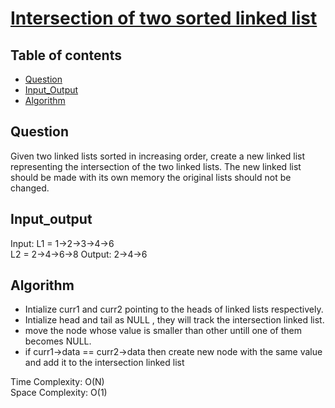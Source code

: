 # [Intersection of two sorted linked list](https://practice.geeksforgeeks.org/problems/intersection-of-two-sorted-linked-lists/1)

## Table of contents

- [Question](#question)
- [Input_Output](#input_output)
- [Algorithm](#algorithm)

## Question
Given two linked lists sorted in increasing order, create a new linked list representing the intersection of the two linked lists. The new linked list should be made with its own memory the original lists should not be changed.

## Input_output
Input: L1 = 1->2->3->4->6 </br>
L2 = 2->4->6->8
Output: 2->4->6

## Algorithm
- Intialize curr1 and curr2 pointing to the heads of linked lists respectively.
- Intialize head and tail as NULL , they will track the intersection linked list.
- move the node whose value is smaller than other untill one of them becomes NULL.
- if curr1->data == curr2->data then create new node with the same value and add it to the intersection linked list

Time Complexity: O(N)</br>
Space Complexity: O(1)